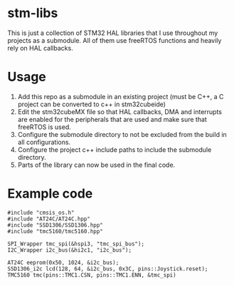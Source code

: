 # stm-libs
This is just a collection of STM32 HAL libraries that I use throughout my projects as a submodule. All of them use freeRTOS functions and heavily rely on HAL callbacks.

# Usage
1. Add this repo as a submodule in an existing project (must be C++, a C project can be converted to c++ in stm32cubeide)
2. Edit the stm32cubeMX file so that HAL callbacks, DMA and interrupts are enabled for the peripherals that are used and make sure that freeRTOS is used.
3. Configure the submodule directory to not be excluded from the build in all configurations.
4. Configure the project c++ include paths to include the submodule directory.
5. Parts of the library can now be used in the final code.

# Example code
```
#include "cmsis_os.h"
#include "AT24C/AT24C.hpp"
#include "SSD1306/SSD1306.hpp"
#include "tmc5160/tmc5160.hpp"

SPI_Wrapper tmc_spi(&hspi3, "tmc_spi_bus");
I2C_Wrapper i2c_bus(&hi2c1, "i2c_bus");

AT24C eeprom(0x50, 1024, &i2c_bus);
SSD1306_i2c lcd(128, 64, &i2c_bus, 0x3C, pins::Joystick.reset);
TMC5160 tmc(pins::TMC1.CSN, pins::TMC1.ENN, &tmc_spi)
```
